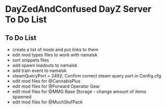 <!-- ======================================== TODO.md Start ======================================== -->


<!-- ------------------------------ Intro Start ------------------------------ -->

# DayZedAndConfused DayZ Server To Do List

<!-- ------------------------------ Intro End ------------------------------ -->


<!-- ------------------------------ Overview Start ------------------------------ -->


<!-- ------------------------------ Overview End ------------------------------ -->


<!-- ------------------------------ TODO Start ------------------------------ -->

## To Do List

- create a list of mods and put links to them
- edit mod types files to work with namalsk
- sort snippets files
- add spawn loadouts to namalsk
- add train event to namalsk
- steamQueryPort = 2492;			Confirm correct steam query port in Config.cfg
- edit mod files for @CannabisPlus
- edit mod files for @Forward Operator Gear
- edit mod files for @MMG Base Storage - change amount of items spawned
- edit mod files for @MuchStufPack

<!-- ------------------------------ToDo End ------------------------------ -->


<!-- ------------------------------ Outro Start ------------------------------ -->


<!-- ------------------------------ Outro End ------------------------------ -->


<!-- ======================================== TODO.md End ======================================== -->
